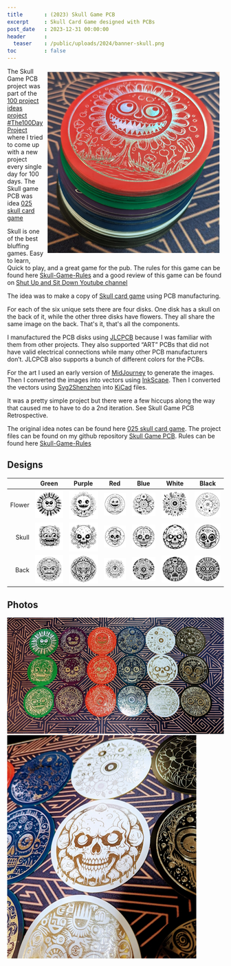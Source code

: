 ```yaml
---
title       : (2023) Skull Game PCB
excerpt     : Skull Card Game designed with PCBs
post_date   : 2023-12-31 00:00:00
header      :
  teaser    : /public/uploads/2024/banner-skull.png
toc         : false
---
```


<img style="float: right; margin: 10px;" src="/public/uploads/2024/skull-stack.png" alt="Stack of skull game disks">The Skull Game PCB project was part of the [100 project ideas project #The100DayProject](https://blog.abluestar.com/projects/2023-100-ideas/) where I tried to come up with a new project every single day for 100 days. The Skull game PCB was idea [025 skull card game](https://blog.abluestar.com/idea025-skull-card-game/)

Skull is one of the best bluffing games. Easy to learn, Quick to play, and a great game for the pub. The rules for this game can be found here [Skull-Game-Rules](https://github.com/funvill/skull-game-pcb/blob/main/Skull%20Game%20Rules.pdf) and a good review of this game can be found on [Shut Up and Sit Down Youtube channel](https://www.youtube.com/watch?v=Cv1_6AfbwlQ)

The idea was to make a copy of [Skull card game](https://boardgamegeek.com/boardgame/92415/skull) using PCB manufacturing.

For each of the six unique sets there are four disks. One disk has a skull on the back of it, while the other three disks have flowers. They all share the same image on the back. That's it, that's all the components.

I manufactured the PCB disks using [JLCPCB](https://jlcpcb.com/) because I was familiar with them from other projects. They also supported “ART” PCBs that did not have valid electrical connections while many other PCB manufacturers don’t. JLCPCB also supports a bunch of different colors for the PCBs.

For the art I used an early version of [MidJourney](https://www.midjourney.com/home) to generate the images. Then I converted the images into vectors using [InkScape](https://inkscape.org/). Then I converted the vectors using [Svg2Shenzhen](https://github.com/badgeek/svg2shenzhen) into [KiCad](https://www.kicad.org/) files.

It was a pretty simple project but there were a few hiccups along the way that caused me to have to do a 2nd iteration. See Skull Game PCB Retrospective.

The original idea notes can be found here [025 skull card game](https://blog.abluestar.com/idea025-skull-card-game/). The project files can be found on my github repository [Skull Game PCB](https://github.com/funvill/skull-game-pcb). Rules can be found here [Skull-Game-Rules](https://github.com/funvill/skull-game-pcb/blob/main/Skull%20Game%20Rules.pdf)

## Designs

|        | Green | Purple | Red | Blue | White | Black |
|-------:|:-----:|:------:|:---:|:----:|:-----:|:-----:|
| Flower | <img src="/public/uploads/2024/flower_05.png" alt="Flower skull PCB"> | <img src="/public/uploads/2024/flower_06.png" alt="Flower skull PCB"> | <img src="/public/uploads/2024/flower_07.png" alt="Flower skull PCB"> | <img src="/public/uploads/2024/flower_08.png" alt="Flower skull PCB"> | <img src="/public/uploads/2024/flower_09.png" alt="Flower skull PCB"> | <img src="/public/uploads/2024/flower_10.png" alt="Flower skull PCB"> |
| Skull  | <img src="/public/uploads/2024/skull_05.png" alt="Skull skull PCB">   | <img src="/public/uploads/2024/skull_06.png" alt="Skull skull PCB">   | <img src="/public/uploads/2024/skull_07.png" alt="Skull skull PCB">   | <img src="/public/uploads/2024/skull_08.png" alt="Skull skull PCB">   | <img src="/public/uploads/2024/skull_09.png" alt="Skull skull PCB">   | <img src="/public/uploads/2024/skull_10.png" alt="Skull skull PCB">   |
| Back   | <img src="/public/uploads/2024/back_05.png" alt="Back skull PCB">     | <img src="/public/uploads/2024/back_06.png" alt="Back skull PCB">     | <img src="/public/uploads/2024/back_07.png" alt="Back skull PCB">     | <img src="/public/uploads/2024/back_08.png" alt="Back skull PCB">     | <img src="/public/uploads/2024/back_09.png" alt="Back skull PCB">     | <img src="/public/uploads/2024/back_10.png" alt="Back skull PCB">     |

## Photos

<img src="/public/uploads/2024/skull_photos_900.jpg" alt="Stack of skull game disks">

<img src="/public/uploads/2024/skull_photos_440.jpg" alt="Stack of skull game disks">
